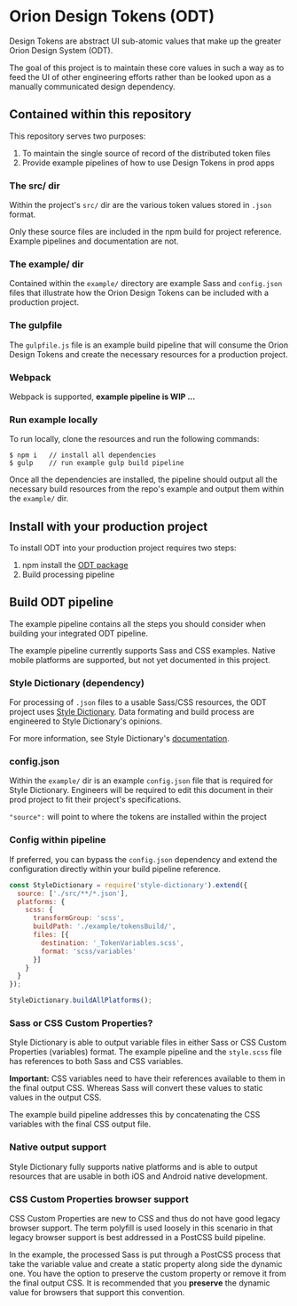 # Orion Design Tokens (ODT)

Design Tokens are abstract UI sub-atomic values that make up the greater Orion Design System (ODT).

The goal of this project is to maintain these core values in such a way as to feed the UI of other engineering efforts rather than be looked upon as a manually communicated design dependency.

## Contained within this repository

This repository serves two purposes:

1. To maintain the single source of record of the distributed token files
1. Provide example pipelines of how to use Design Tokens in prod apps

### The src/ dir

Within the project's `src/` dir are the various token values stored in `.json` format.

Only these source files are included in the npm build for project reference. Example pipelines and documentation are not.

### The example/ dir

Contained within the `example/` directory are example Sass and `config.json` files that illustrate how the Orion Design Tokens can be included with a production project.

### The gulpfile

The `gulpfile.js` file is an example build pipeline that will consume the Orion Design Tokens and create the necessary resources for a production project.

### Webpack

Webpack is supported, **example pipeline is WIP ...**

### Run example locally

To run locally, clone the resources and run the following commands:

```
$ npm i   // install all dependencies
$ gulp    // run example gulp build pipeline
```

Once all the dependencies are installed, the pipeline should output all the necessary build resources from the repo's example and output them within the `example/` dir.

## Install with your production project

To install ODT into your production project requires two steps:

1. npm install the [ODT package](https://itsals.visualstudio.com/Orion%20Design%20System/_packaging?feed=as.com-npm&package=%40alaskaair%2Falaskaair-design-tokens&version=0.1.1384816&protocolType=Npm&_a=package)
1. Build processing pipeline

## Build ODT pipeline

The example pipeline contains all the steps you should consider when building your integrated ODT pipeline.

The example pipeline currently supports Sass and CSS examples. Native mobile platforms are supported, but not yet documented in this project.

### Style Dictionary (dependency)

For processing of `.json` files to a usable Sass/CSS resources, the ODT project uses [Style Dictionary](https://www.npmjs.com/package/style-dictionary). Data formating and build process are engineered to Style Dictionary's opinions.

For more information, see Style Dictionary's [documentation](https://amzn.github.io/style-dictionary/#/).

### config.json

Within the `example/` dir is an example `config.json` file that is required for Style Dictionary. Engineers will be required to edit this document in their prod project to fit their project's specifications.

`"source":` will point to where the tokens are installed within the project

### Config within pipeline

If preferred, you can bypass the `config.json` dependency and extend the configuration directly within your build pipeline reference.

```js
const StyleDictionary = require('style-dictionary').extend({
  source: ['./src/**/*.json'],
  platforms: {
    scss: {
      transformGroup: 'scss',
      buildPath: './example/tokensBuild/',
      files: [{
        destination: '_TokenVariables.scss',
        format: 'scss/variables'
      }]
    }
  }
});

StyleDictionary.buildAllPlatforms();
```

### Sass or CSS Custom Properties?

Style Dictionary is able to output variable files in either Sass or CSS Custom Properties (variables) format. The example pipeline and the `style.scss` file has references to both Sass and CSS variables.

**Important:** CSS variables need to have their references available to them in the final output CSS. Whereas Sass will convert these values to static values in the output CSS.

The example build pipeline addresses this by concatenating the CSS variables with the final CSS output file.

### Native output support

Style Dictionary fully supports native platforms and is able to output resources that are usable in both iOS and Android native development.

### CSS Custom Properties browser support

CSS Custom Properties are new to CSS and thus do not have good legacy browser support. The term polyfill is used loosely in this scenario in that legacy browser support is best addressed in a PostCSS build pipeline.

In the example, the processed Sass is put through a PostCSS process that take the variable value and create a static property along side the dynamic one. You have the option to preserve the custom property or remove it from the final output CSS. It is recommended that you **preserve** the dynamic value for browsers that support this convention.
